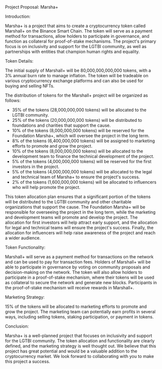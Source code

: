 Project Proposal: Marsha+

Introduction:

Marsha+ is a project that aims to create a cryptocurrency token called Marshall+ on the Binance Smart Chain. The token will serve as a payment method for transactions, allow holders to participate in governance, and function as collateral for proof-of-stake mechanisms. The project's primary focus is on inclusivity and support for the LGTBI community, as well as partnerships with entities that champion human rights and equality.

Token Details:

The initial supply of Marshall+ will be 80,000,000,000,000 tokens, with a 3% annual burn rate to manage inflation. The token will be tradeable on various cryptocurrency exchange platforms and can also be used for buying and selling NFTs.

The distribution of tokens for the Marshall+ project will be organized as follows:

* 35% of the tokens (28,000,000,000 tokens) will be allocated to the LGTBI community.
* 25% of the tokens (20,000,000,000 tokens) will be distributed to foundations and charities that support the cause.
* 10% of the tokens (8,000,000,000 tokens) will be reserved for the Foundation Marsha+, which will oversee the project in the long term.
* 8% of the tokens (6,400,000,000 tokens) will be assigned to marketing efforts to promote and grow the project.
* 10% of the tokens (8,000,000,000 tokens) will be allocated to the development team to finance the technical development of the project.
* 5% of the tokens (4,000,000,000 tokens) will be reserved for the first investors in the project.
* 5% of the tokens (4,000,000,000 tokens) will be allocated to the legal and technical team of Marsha+ to ensure the project's success.
* 2% of the tokens (1,600,000,000 tokens) will be allocated to influencers who will help promote the project.

This token allocation plan ensures that a significant portion of the tokens will be distributed to the LGTBI community and other charitable organizations that support the cause. The Foundation Marsha+ will be responsible for overseeing the project in the long term, while the marketing and development teams will promote and develop the project. The allocation for first investors will help attract early support, and the allocation for legal and technical teams will ensure the project's success. Finally, the allocation for influencers will help raise awareness of the project and reach a wider audience.

Token Functionality:

Marshall+ will serve as a payment method for transactions on the network and can be used to pay for transaction fees. Holders of Marshall+ will be able to participate in governance by voting on community proposals and decision-making on the network. The token will also allow holders to participate in a proof-of-stake mechanism, where their tokens will be used as collateral to secure the network and generate new blocks. Participants in the proof-of-stake mechanism will receive rewards in Marshall+.

Marketing Strategy:

15% of the tokens will be allocated to marketing efforts to promote and grow the project. The marketing team can potentially earn profits in several ways, including selling tokens, staking participation, or payment in tokens.

Conclusion:

Marsha+ is a well-planned project that focuses on inclusivity and support for the LGTBI community. The token allocation and functionality are clearly defined, and the marketing strategy is well thought out. We believe that this project has great potential and would be a valuable addition to the cryptocurrency market. We look forward to collaborating with you to make this project a success.